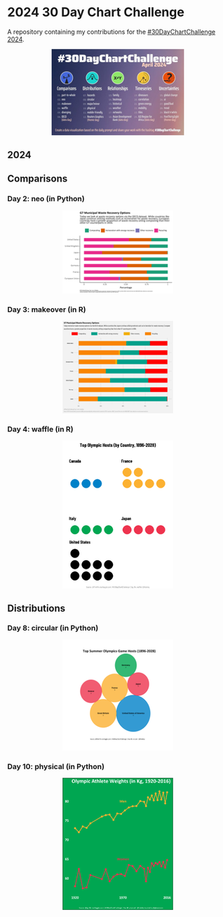 # 2024 30 Day Chart Challenge

A repository containing my contributions for the [#30DayChartChallenge 2024](https://30daychartchallenge.org/).

<p align="center">
<img src="2024_prompts.jpg?raw=true" width=60%>
</p>

## 2024
## Comparisons

### Day 2: neo (in Python)
<p align="center">
  <img src="charts/02_neo.png?raw=true" width=50%>
</p>

### Day 3: makeover (in R)
<p align="center">
  <img src="charts/03_makeover.png?raw=true" width=50%>
</p>

### Day 4: waffle (in R)
<p align="center">
  <img src="charts/04_waffle.png?raw=true" width=50%>
</p>

## Distributions
### Day 8: circular (in Python)
<p align="center">
  <img src="charts/08_circular.png?raw=true" width=50%>
</p>

### Day 10: physical (in Python)
<p align="center">
  <img src="charts/10_physical.png?raw=true" width=50%>
</p>
